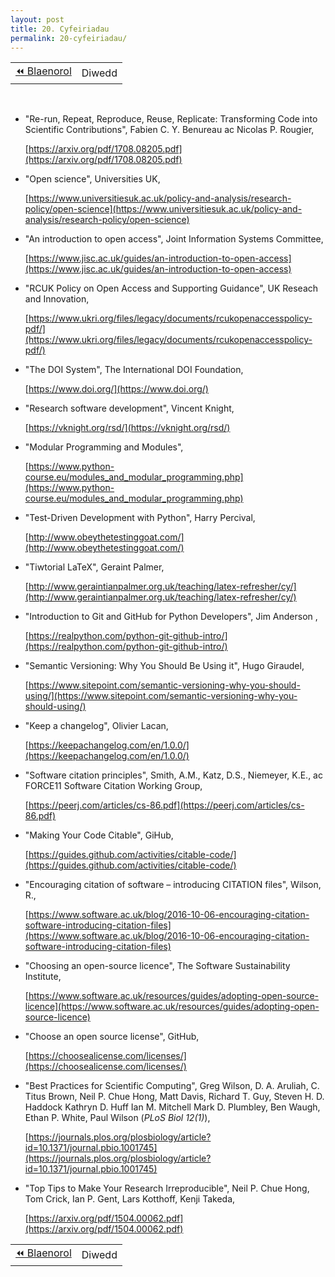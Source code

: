 ```yaml
---
layout: post
title: 20. Cyfeiriadau
permalink: 20-cyfeiriadau/
---
```


<table align='center'>
<tr>
    <td><a href="/19-awgrymiadau/">&#x23EA; Blaenorol</a></td>
    <td>Diwedd</td>
</tr>
</table>
<br>

+ "Re-run, Repeat, Reproduce, Reuse, Replicate: Transforming Code into Scientific Contributions", Fabien C. Y. Benureau ac Nicolas P. Rougier,

  [https://arxiv.org/pdf/1708.08205.pdf](https://arxiv.org/pdf/1708.08205.pdf)

+ "Open science", Universities UK,

  [https://www.universitiesuk.ac.uk/policy-and-analysis/research-policy/open-science](https://www.universitiesuk.ac.uk/policy-and-analysis/research-policy/open-science)

+ "An introduction to open access", Joint Information Systems Committee,

  [https://www.jisc.ac.uk/guides/an-introduction-to-open-access](https://www.jisc.ac.uk/guides/an-introduction-to-open-access)

+ "RCUK Policy on Open Access and Supporting Guidance", UK Reseach and Innovation,

  [https://www.ukri.org/files/legacy/documents/rcukopenaccesspolicy-pdf/](https://www.ukri.org/files/legacy/documents/rcukopenaccesspolicy-pdf/)

+ "The DOI System", The International DOI Foundation,

  [https://www.doi.org/](https://www.doi.org/)

+ "Research software development", Vincent Knight,
  
  [https://vknight.org/rsd/](https://vknight.org/rsd/)

+ "Modular Programming and Modules",
  
  [https://www.python-course.eu/modules_and_modular_programming.php](https://www.python-course.eu/modules_and_modular_programming.php)

+ "Test-Driven Development with Python", Harry Percival,
  
  [http://www.obeythetestinggoat.com/](http://www.obeythetestinggoat.com/)

+ "Tiwtorial LaTeX", Geraint Palmer,
  
  [http://www.geraintianpalmer.org.uk/teaching/latex-refresher/cy/](http://www.geraintianpalmer.org.uk/teaching/latex-refresher/cy/)

+ "Introduction to Git and GitHub for Python Developers", Jim Anderson ,
  
  [https://realpython.com/python-git-github-intro/](https://realpython.com/python-git-github-intro/)

+ "Semantic Versioning: Why You Should Be Using it", Hugo Giraudel,
  
  [https://www.sitepoint.com/semantic-versioning-why-you-should-using/](https://www.sitepoint.com/semantic-versioning-why-you-should-using/)

+ "Keep a changelog", Olivier Lacan,
  
  [https://keepachangelog.com/en/1.0.0/](https://keepachangelog.com/en/1.0.0/)

+ "Software citation principles", Smith, A.M., Katz, D.S., Niemeyer, K.E., ac FORCE11 Software Citation Working Group,
  
  [https://peerj.com/articles/cs-86.pdf](https://peerj.com/articles/cs-86.pdf)

+ "Making Your Code Citable", GiHub,
  
  [https://guides.github.com/activities/citable-code/](https://guides.github.com/activities/citable-code/)

+ "Encouraging citation of software – introducing CITATION files", Wilson, R.,
  
  [https://www.software.ac.uk/blog/2016-10-06-encouraging-citation-software-introducing-citation-files](https://www.software.ac.uk/blog/2016-10-06-encouraging-citation-software-introducing-citation-files)

+ "Choosing an open-source licence", The Software Sustainability Institute,
  
  [https://www.software.ac.uk/resources/guides/adopting-open-source-licence](https://www.software.ac.uk/resources/guides/adopting-open-source-licence)

+ "Choose an open source license", GitHub,
  
  [https://choosealicense.com/licenses/](https://choosealicense.com/licenses/)

+ "Best Practices for Scientific Computing", Greg Wilson, D. A. Aruliah, C. Titus Brown, Neil P. Chue Hong, Matt Davis, Richard T. Guy, Steven H. D. Haddock Kathryn D. Huff Ian M. Mitchell Mark D. Plumbley, Ben Waugh, Ethan P. White, Paul Wilson (*PLoS Biol 12(1)*),
  
  [https://journals.plos.org/plosbiology/article?id=10.1371/journal.pbio.1001745](https://journals.plos.org/plosbiology/article?id=10.1371/journal.pbio.1001745)

+ "Top Tips to Make Your Research Irreproducible", Neil P. Chue Hong, Tom Crick, Ian P. Gent, Lars Kotthoff, Kenji Takeda,
  
  [https://arxiv.org/pdf/1504.00062.pdf](https://arxiv.org/pdf/1504.00062.pdf)

<table align='center'>
<tr>
    <td><a href="/19-awgrymiadau/">&#x23EA; Blaenorol</a></td>
    <td>Diwedd</td>
</tr>
</table>
